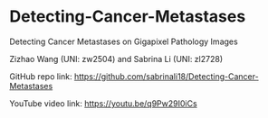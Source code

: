 # Detecting-Cancer-Metastases
Detecting Cancer Metastases on Gigapixel Pathology Images

Zizhao Wang (UNI: zw2504) and Sabrina Li (UNI: zl2728)

GitHub repo link: https://github.com/sabrinali18/Detecting-Cancer-Metastases

YouTube video link: https://youtu.be/q9Pw29I0iCs

